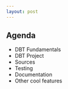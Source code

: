 ```yaml
---
layout: post
---
```


## Agenda
- DBT Fundamentals
- DBT Project
- Sources
- Testing
- Documentation
- Other cool features

